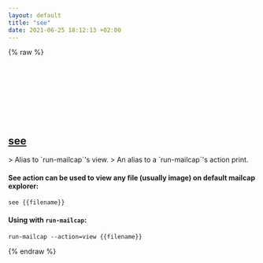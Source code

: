 ```yaml
---
layout: default
title: "see"
date: 2021-06-25 18:12:13 +02:00
---
```

{% raw %}
<h2 id="see">
  <a href="/en/linux/see.html">see</a> <a href="#see"><svg class="icon">
    <use href="/assets/images/unicode_sprite.svg#link" />
  </svg></a>
</h2>
> Alias to `run-mailcap`'s view.
> An alias to a `run-mailcap`'s action print.

#### See action can be used to view any file (usually image) on default mailcap explorer:
```shell
see {{filename}}
```
#### Using with `run-mailcap`:
```shell
run-mailcap --action=view {{filename}}
```
{% endraw %}